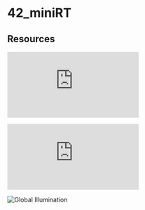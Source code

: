 # 42_miniRT

## Resources

![Shapes and Intersections](https://hugi.scene.org/online/hugi24/coding%20graphics%20chris%20dragan%20raytracing%20shapes.htm)

![Full Ray Tracing Tutorial](https://raytracing.github.io/books/RayTracingInOneWeekend.html)

![Global Illumination](https://digitalcommons.unf.edu/cgi/viewcontent.cgi?article=1100&context=ojii_volumes)


